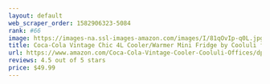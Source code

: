 ```yaml
---
layout: default 
﻿web_scraper_order: 1582906323-5084
rank: #66
image: https://images-na.ssl-images-amazon.com/images/I/81qOvIp-q0L.jpg
title: Coca-Cola Vintage Chic 4L Cooler/Warmer Mini Fridge by Cooluli for Cars, Road Trips, Homes,…
url: https://www.amazon.com/Coca-Cola-Vintage-Cooler-Cooluli-Offices/dp/B07T1MKP41/ref=zg_mw_appliances_66?_encoding=UTF8&psc=1&refRID=S62GX33RNB85DCMRPD2E
reviews: 4.5 out of 5 stars
price: $49.99 
---
```

